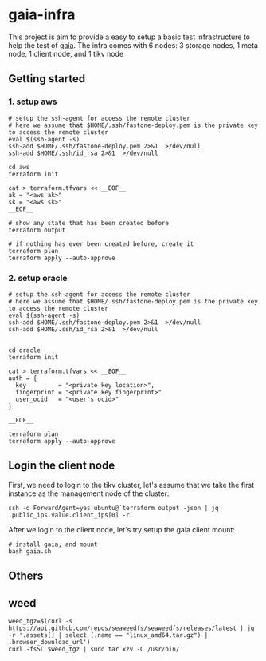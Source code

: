 # gaia-infra

This project is aim to provide a easy to setup a basic test infrastructure to help the test of [gaia](https://git.fastonetech.com:8443/fastone/gaia). The infra comes with 6 nodes: 3 storage nodes, 1 meta node, 1 client node, and 1
tikv node

## Getting started

### 1. setup aws

```shell
# setup the ssh-agent for access the remote cluster
# here we assume that $HOME/.ssh/fastone-deploy.pem is the private key to access the remote cluster
eval $(ssh-agent -s)
ssh-add $HOME/.ssh/fastone-deploy.pem 2>&1  >/dev/null
ssh-add $HOME/.ssh/id_rsa 2>&1  >/dev/null

cd aws
terraform init

cat > terraform.tfvars << __EOF__
ak = "<aws ak>"
sk = "<aws sk>"
__EOF__

# show any state that has been created before
terraform output

# if nothing has ever been created before, create it 
terraform plan
terraform apply --auto-approve
```

### 2. setup oracle

```shell
# setup the ssh-agent for access the remote cluster
# here we assume that $HOME/.ssh/fastone-deploy.pem is the private key to access the remote cluster
eval $(ssh-agent -s)
ssh-add $HOME/.ssh/fastone-deploy.pem 2>&1  >/dev/null
ssh-add $HOME/.ssh/id_rsa 2>&1  >/dev/null


cd oracle
terraform init

cat > terraform.tfvars << __EOF__
auth = {
  key         = "<private key location>",
  fingerprint = "<private key fingerprint>"
  user_ocid   = "<user's ocid>"
}

__EOF__

terraform plan
terraform apply --auto-approve
```

## Login the client node

First, we need to login to the tikv cluster, let's assume that we take the first instance as the management node of the cluster:

```shell
ssh -o ForwardAgent=yes ubuntu@`terraform output -json | jq .public_ips.value.client_ips[0] -r`
```

After we login to the client node, let's try setup the gaia client mount:

```shell
# install gaia, and mount
bash gaia.sh
```


## Others

## weed
```shell
weed_tgz=$(curl -s https://api.github.com/repos/seaweedfs/seaweedfs/releases/latest | jq -r '.assets[] | select (.name == "linux_amd64.tar.gz") | .browser_download_url')
curl -fsSL $weed_tgz | sudo tar xzv -C /usr/bin/
```